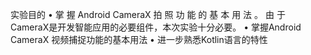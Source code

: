 实验目的
• 掌 握 Android CameraX 拍 照 功 能 的 基 本 用 法 。 由 于
CameraX是开发智能应用的必要组件，本次实验十分必要。
• 掌握Android CameraX 视频捕捉功能的基本用法
• 进一步熟悉Kotlin语言的特性
